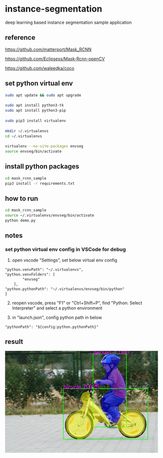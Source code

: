 # instance-segmentation
deep learning based instance segmentation sample application

## reference

https://github.com/matterport/Mask_RCNN

https://github.com/Eclipsess/Mask-Rcnn-openCV

https://github.com/waleedka/coco


## set python virtual env
```bash
sudo apt update && sudo apt upgrade

sudo apt install python3-tk
sudo apt install python3-pip

sudo pip3 install virtualenv

mkdir ~/.virtualenvs
cd ~/.virtualenvs

virtualenv --no-site-packages envseg
source envseg/bin/activate

```

## install python packages
```bash
cd mask_rcnn_sample
pip3 install -r requirements.txt
```

## how to run
```bash
cd mask_rcnn_sample
source ~/.virtualenvs/envseg/bin/activate
python demo.py
```

## notes

### set python virtual env config in VSCode for debug

1. open vscode "Settings", set below virtual env config
```
"python.venvPath": "~/.virtualenvs",
"python.venvFolders": [
        "envseg"
    ],
"python.pythonPath": "~/.virtualenvs/envseg/bin/python"
}
```
2. reopen vscode, press "F1" or "Ctrl+Shift+P", find "Python: Select Interpreter" and select a python environment

3. in "launch.json", config python path in below
```
"pythonPath": "${config:python.pythonPath}"
```

## result
![image](https://github.com/mintaka33/instance-segmentation/blob/master/mask_rcnn_sample/result/mask.jpg)
